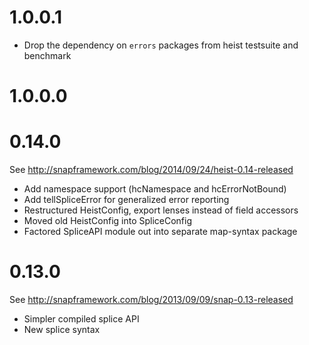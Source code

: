 # 1.0.0.1

* Drop the dependency on `errors` packages from heist testsuite and benchmark

# 1.0.0.0

# 0.14.0

See http://snapframework.com/blog/2014/09/24/heist-0.14-released

* Add namespace support (hcNamespace and hcErrorNotBound)
* Add tellSpliceError for generalized error reporting
* Restructured HeistConfig, export lenses instead of field accessors
* Moved old HeistConfig into SpliceConfig
* Factored SpliceAPI module out into separate map-syntax package

# 0.13.0

See http://snapframework.com/blog/2013/09/09/snap-0.13-released

* Simpler compiled splice API
* New splice syntax

